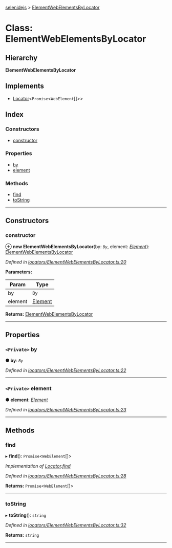 [selenidejs](../README.md) > [ElementWebElementsByLocator](../classes/elementwebelementsbylocator.md)

# Class: ElementWebElementsByLocator

## Hierarchy

**ElementWebElementsByLocator**

## Implements

* [Locator](../interfaces/locator.md)<`Promise`<`WebElement`[]>>

## Index

### Constructors

* [constructor](elementwebelementsbylocator.md#constructor)

### Properties

* [by](elementwebelementsbylocator.md#by)
* [element](elementwebelementsbylocator.md#element)

### Methods

* [find](elementwebelementsbylocator.md#find)
* [toString](elementwebelementsbylocator.md#tostring)

---

## Constructors

<a id="constructor"></a>

###  constructor

⊕ **new ElementWebElementsByLocator**(by: *`By`*, element: *[Element](element.md)*): [ElementWebElementsByLocator](elementwebelementsbylocator.md)

*Defined in [locators/ElementWebElementsByLocator.ts:20](https://github.com/KnowledgeExpert/selenidejs/blob/master/lib/locators/ElementWebElementsByLocator.ts#L20)*

**Parameters:**

| Param | Type |
| ------ | ------ |
| by | `By` |
| element | [Element](element.md) |

**Returns:** [ElementWebElementsByLocator](elementwebelementsbylocator.md)

___

## Properties

<a id="by"></a>

### `<Private>` by

**● by**: *`By`*

*Defined in [locators/ElementWebElementsByLocator.ts:22](https://github.com/KnowledgeExpert/selenidejs/blob/master/lib/locators/ElementWebElementsByLocator.ts#L22)*

___
<a id="element"></a>

### `<Private>` element

**● element**: *[Element](element.md)*

*Defined in [locators/ElementWebElementsByLocator.ts:23](https://github.com/KnowledgeExpert/selenidejs/blob/master/lib/locators/ElementWebElementsByLocator.ts#L23)*

___

## Methods

<a id="find"></a>

###  find

▸ **find**(): `Promise`<`WebElement`[]>

*Implementation of [Locator](../interfaces/locator.md).[find](../interfaces/locator.md#find)*

*Defined in [locators/ElementWebElementsByLocator.ts:28](https://github.com/KnowledgeExpert/selenidejs/blob/master/lib/locators/ElementWebElementsByLocator.ts#L28)*

**Returns:** `Promise`<`WebElement`[]>

___
<a id="tostring"></a>

###  toString

▸ **toString**(): `string`

*Defined in [locators/ElementWebElementsByLocator.ts:32](https://github.com/KnowledgeExpert/selenidejs/blob/master/lib/locators/ElementWebElementsByLocator.ts#L32)*

**Returns:** `string`

___

